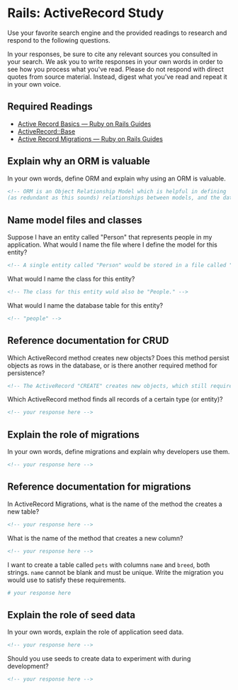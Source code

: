 # Rails: ActiveRecord Study

Use your favorite search engine and the provided readings to research and
respond to the following questions.

In your responses, be sure to cite any relevant sources you consulted in your
search. We ask you to write responses in your own words in order to see how you
process what you've read. Please do not respond with direct quotes from source
material. Instead, digest what you've read and repeat it in your own voice.

## Required Readings

-   [Active Record Basics — Ruby on Rails Guides](http://guides.rubyonrails.org/active_record_basics.html)
-   [ActiveRecord::Base](http://api.rubyonrails.org/classes/ActiveRecord/Base.html)
-   [Active Record Migrations — Ruby on Rails Guides](http://guides.rubyonrails.org/active_record_migrations.html)

## Explain why an ORM is valuable

In your own words, define ORM and explain why using an ORM is valuable.

```md
<!-- ORM is an Object Relationship Model which is helpful in defining
(as redundant as this sounds) relationships between models, and the data contained in them.  -->
```

## Name model files and classes

Suppose I have an entity called "Person" that represents people in my
application. What would I name the file where I define the model for this
entity?

```md
<!-- A single entity called "Person" would be stored in a file called "People." -->
```

What would I name the class for this entity?

```md
<!-- The class for this entity wuld also be "People." -->
```

What would I name the database table for this entity?

```md
<!-- "people" -->
```

## Reference documentation for CRUD

Which ActiveRecord method creates new objects? Does this method persist objects
as rows in the database, or is there another required method for persistence?

```md
<!-- The ActiveRecord "CREATE" creates new objects, which still requires validation to be persistent.  -->
```

Which ActiveRecord method finds all records of a certain type (or entity)?

```md
<!-- your response here -->
```

## Explain the role of migrations

In your own words, define migrations and explain why developers use them.

```md
<!-- your response here -->
```

## Reference documentation for migrations

In ActiveRecord Migrations, what is the name of the method the creates a new
table?

```md
<!-- your response here -->
```

What is the name of the method that creates a new column?

```md
<!-- your response here -->
```

I want to create a table called `pets` with columns `name` and `breed`, both
strings. `name` cannot be blank and must be unique. Write the migration you
would use to satisfy these requirements.

```ruby
# your response here
```

## Explain the role of seed data

In your own words, explain the role of application seed data.

```md
<!-- your response here -->
```

Should you use seeds to create data to experiment with during development?

```md
<!-- your response here -->
```
